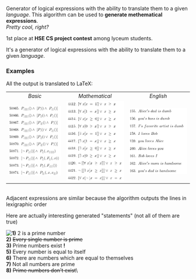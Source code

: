 Generator of logical expressions with the ability to translate them to a given *language*. 
This algorithm can be used to **generate methematical expressions**.\
*Pretty cool, right?*

1st place at **HSE CS project contest** among lyceum students.

It's a generator of logical expressions with the ability to translate them to a given *language*. 

### Examples

All the output is translated to LaTeX:

|     |     |     |
|:---:|:---:|:---:|
|*Basic*|*Mathematical*|*English*|
|![Basic](img/BasicScreenshot.png)|![Math](img/MathScreenshot.png)|![EngNatural](img/EngNaturalScreenshot.png)|
<br>
Adjacent expressions are similar because the algorithm outputs the lines in lexigraphic order

Here are actually interesting generated "statements" (not all of them are true)

<img align="left" src="https://github.com/Xallt/PredicateProj/edit/master/img/MathFirstScreenshot.png">

**1)** 2 is a prime number\
**2)** <del>Every single number is prime</del>\
**3)** Prime numbers exist **!**\
**5)** Every number is equal to itself\
**6)** There are numbers which are equal to themselves\
**7)** Not all numbers are prime\
**8)** <del>Prime numbers don't exist</del>\
